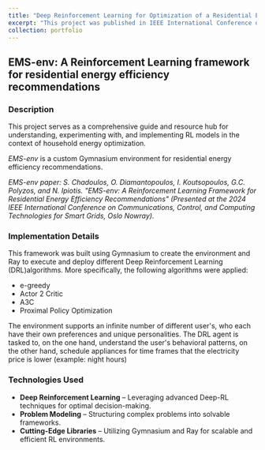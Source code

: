 ```yaml
---
title: "Deep Reinforcement Learning for Optimization of a Residential Energy Management"
excerpt: "This project was published in IEEE International Conference on Communications, Control, and Computing Technologies for Smart Grids. We model a Smart Home environment and develop a Deep Reinforcement Learning agent that acts as the Residential Energy Manager which adapts to the user's preferences and minimizes costs [(github repository)](https://github.com/SpirosChadoulos/EMS-env): Deep Reinforcement Learning <br/><img src='/images/smart_home.jpg' width='700'>"
collection: portfolio
---
```


## EMS-env: A Reinforcement Learning framework for residential energy efficiency recommendations

### Description

This project serves as a comprehensive guide and resource hub for understanding, experimenting with, and implementing RL models in the context of household energy optimization.

_EMS-env_ is a custom Gymnasium environment for residential energy efficiency recommendations.

_EMS-env paper: S. Chadoulos, O. Diamantopoulos, I. Koutsopoulos, G.C. Polyzos, and N. Ipiotis. "EMS-env: A Reinforcement Learning Framework for Residential Energy Efficiency Recommendations" (Presented at the 2024 IEEE International Conference on Communications, Control, and Computing Technologies for Smart Grids, Oslo Nowray)._

### Implementation Details

This framework was built using Gymnasium to create the environment and Ray to execute and deploy different Deep Reinforcement Learning (DRL)algorithms. More specifically, the following algorithms were applied:
- e-greedy
- Actor 2 Critic
- A3C
- Proximal Policy Optimization

The environment supports an infinite number of different user's, who each have their own preferences and unique personalities. The DRL agent is tasked to, on the one hand, understand the user's behavioral patterns, on the other hand, schedule appliances for time frames that the electricity price is lower (example: night hours)

### Technologies Used

- **Deep Reinforcement Learning** – Leveraging advanced Deep-RL techniques for optimal decision-making.
- **Problem Modeling** – Structuring complex problems into solvable frameworks.
- **Cutting-Edge Libraries** – Utilizing Gymnasium and Ray for scalable and efficient RL environments.